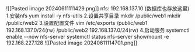 
![[Pasted image 20240611111429.png]]
nfs: 192.168.137.10 (数据库也存放这里)
1.安装nfs
yum install -y nfs-utils
2.设置共享目录
mkdir /public/web1
mkdir /public/web2
3.设置配置文件
vim /etc/exports
/public/web1 192.168.137.0/24(rw)
/public/web2 192.168.137.0/24(rw)
4.启动服务
systemctl enable --now nfs-server
systemctl status nfs-server
showmount -e 192.168.227.128
![[Pasted image 20240611114701.png]]

